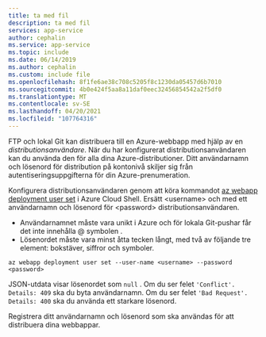 ```yaml
---
title: ta med fil
description: ta med fil
services: app-service
author: cephalin
ms.service: app-service
ms.topic: include
ms.date: 06/14/2019
ms.author: cephalin
ms.custom: include file
ms.openlocfilehash: 8f1fe6ae38c708c5205f8c1230da05457d6b7010
ms.sourcegitcommit: 4b0e424f5aa8a11daf0eec32456854542a2f5df0
ms.translationtype: MT
ms.contentlocale: sv-SE
ms.lasthandoff: 04/20/2021
ms.locfileid: "107764316"
---
```

FTP och lokal Git kan distribuera till en Azure-webbapp med hjälp av en *distributionsanvändare*. När du har konfigurerat distributionsanvändaren kan du använda den för alla dina Azure-distributioner. Ditt användarnamn och lösenord för distribution på kontonivå skiljer sig från autentiseringsuppgifterna för din Azure-prenumeration. 

Konfigurera distributionsanvändaren genom att köra kommandot [az webapp deployment user set](/cli/azure/webapp/deployment/user#az_webapp_deployment_user_set) i Azure Cloud Shell. Ersätt \<username> och med ett användarnamn och lösenord för \<password> distributionsanvändaren. 

- Användarnamnet måste vara unikt i Azure och för lokala Git-pushar får det inte innehålla \@ symbolen . 
- Lösenordet måste vara minst åtta tecken långt, med två av följande tre element: bokstäver, siffror och symboler. 

```azurecli-interactive
az webapp deployment user set --user-name <username> --password <password>
```

JSON-utdata visar lösenordet som `null` . Om du ser felet `'Conflict'. Details: 409` ska du byta användarnamn. Om du ser felet `'Bad Request'. Details: 400` ska du använda ett starkare lösenord. 

Registrera ditt användarnamn och lösenord som ska användas för att distribuera dina webbappar.
